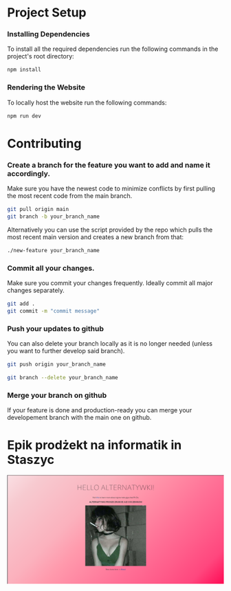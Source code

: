 # Project Setup
### Installing Dependencies
To install all the required dependencies run the following commands in the project's root directory:
```sh
npm install
```

### Rendering the Website
To locally host the website run the following commands:
```sh
npm run dev
```

# Contributing
### Create a branch for the feature you want to add and name it accordingly. 
Make sure you have the newest code to minimize conflicts by first pulling the most recent code from the main branch.
```sh
git pull origin main
git branch -b your_branch_name
```
Alternatively you can use the script provided by the repo which pulls the most recent main version and creates a new branch from that:
```sh
./new-feature your_branch_name
```

### Commit all your changes.
Make sure you commit your changes frequently. Ideally commit all major changes separately.
```sh
git add .
git commit -m "commit message"
```

### Push your updates to github
You can also delete your branch locally as it is no longer needed (unless you want to further develop said branch).
```sh
git push origin your_branch_name
```
```sh
git branch --delete your_branch_name
```

### Merge your branch on github
If your feature is done and production-ready you can merge your developement branch with the main one on github.

# Epik prodżekt na informatik in Staszyc
![screenshot](./.github/screenshot.png)
